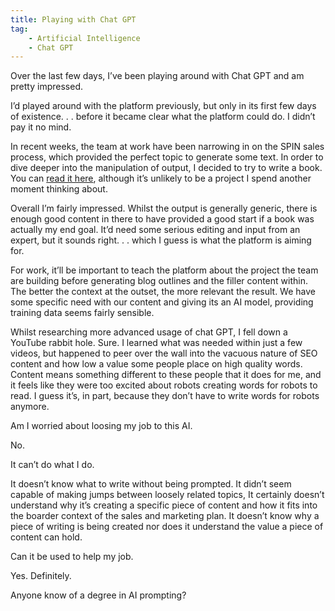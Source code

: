 ```yaml
---
title: Playing with Chat GPT
tag:
    - Artificial Intelligence
    - Chat GPT
---
```


Over the last few days, I’ve been playing around with Chat GPT and am pretty impressed.

I’d played around with the platform previously, but only in its first few days of existence. . . before it became clear what the platform could do. I didn’t pay it no mind.

In recent weeks, the team at work have been narrowing in on the SPIN sales process, which provided the perfect topic to generate some text. In order to dive deeper into the manipulation of output, I decided to try to write a book. You can [read it here](https://docs.google.com/document/d/12gwjctpAuixazaxt8XMHfxUiMhHZVC4GqV9TWPjlQIk/edit?usp=sharing), although it’s unlikely to be a project I spend another moment thinking about.

Overall I’m fairly impressed. Whilst the output is generally generic, there is enough good content in there to have provided a good start if a book was actually my end goal. It’d need some serious editing and input from an expert, but it sounds right. . . which I guess is what the platform is aiming for.

For work, it’ll be important to teach the platform about the project the team are building before generating blog outlines and the filler content within. The better the context at the outset, the more relevant the result. We have some specific need with our content and giving its an AI model, providing training data seems fairly sensible.

Whilst researching more advanced usage of chat GPT, I fell down a YouTube rabbit hole. Sure. I learned what was needed within just a few videos, but happened to peer over the wall into the vacuous nature of SEO content and how low a value some people place on high quality words. Content means something different to these people that it does for me, and it feels like they were too excited about robots creating words for robots to read. I guess it’s, in part, because they don’t have to write words for robots anymore.

Am I worried about loosing my job to this AI. 

No. 

It can’t do what I do. 

It doesn’t know what to write without being prompted. It didn’t seem capable of making jumps between loosely related topics, It certainly doesn’t understand why it’s creating a specific piece of content and how it fits into the boarder context of the sales and marketing plan. It doesn’t know why a piece of writing is being created nor does it understand the value a piece of content can hold.

Can it be used to help my job.

Yes. Definitely.

Anyone know of a degree in AI prompting?
